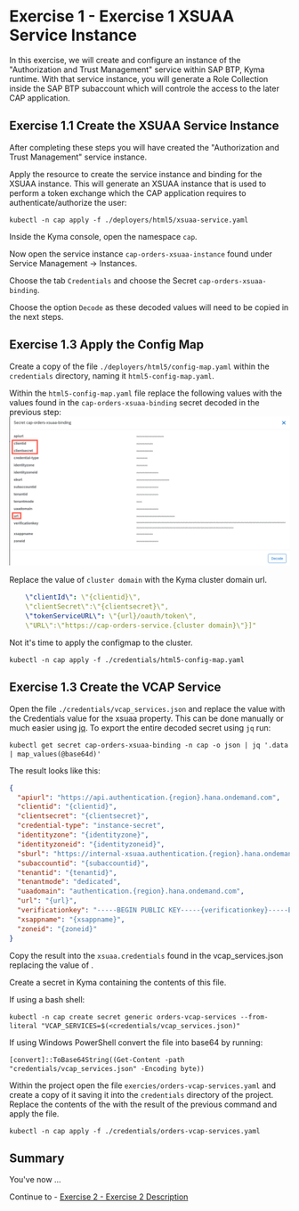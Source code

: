 # Exercise 1 - Exercise 1 XSUAA Service Instance

In this exercise, we will create and configure an instance of the "Authorization and Trust Management" service within SAP BTP, Kyma runtime. With that service instance, you will generate a Role Collection inside the SAP BTP subaccount which will controle the access to the later CAP application.

## Exercise 1.1 Create the XSUAA Service Instance

After completing these steps you will have created the "Authorization and Trust Management" service instance.

Apply the resource to create the service instance and binding for the XSUAA instance. This will generate an XSUAA instance that is used to perform a token exchange which the CAP application requires to authenticate/authorize the user:
```
kubectl -n cap apply -f ./deployers/html5/xsuaa-service.yaml
```

Inside the Kyma console, open the namespace `cap`. 

Now open the service instance `cap-orders-xsuaa-instance` found under Service Management -> Instances.

Choose the tab `Credentials` and choose the Secret `cap-orders-xsuaa-binding`.

Choose the option `Decode` as these decoded values will need to be copied in the next steps. 

## Exercise 1.3 Apply the Config Map

Create a copy of the file `./deployers/html5/config-map.yaml` within the `credentials` directory, naming it `html5-config-map.yaml`.

Within the `html5-config-map.yaml` file replace the following values with the values found in the `cap-orders-xsuaa-binding` secret decoded in the previous step:
![Credentials](/exercises/ex1/images/01_01_001.png)

Replace the value of `cluster domain` with the Kyma cluster domain url.
```yaml
    \"clientId\": \"{clientid}\",
    \"clientSecret\":\"{clientsecret}\",
    \"tokenServiceURL\": \"{url}/oauth/token\",
    \"URL\":\"https://cap-orders-service.{cluster domain}\"}]"
```

Not it's time to apply the configmap to the cluster.
```
kubectl -n cap apply -f ./credentials/html5-config-map.yaml
```

## Exercise 1.3 Create the VCAP Service

Open the file `./credentials/vcap_services.json` and replace the value <service key> with the Credentials value for the xsuaa property. This can be done manually or much easier using [jq](https://stedolan.github.io/jq/download/). To export the entire decoded secret using `jq` run:
```
kubectl get secret cap-orders-xsuaa-binding -n cap -o json | jq '.data | map_values(@base64d)'
```

The result looks like this:
```json
{
  "apiurl": "https://api.authentication.{region}.hana.ondemand.com",
  "clientid": "{clientid}",
  "clientsecret": "{clientsecret}",
  "credential-type": "instance-secret",
  "identityzone": "{identityzone}",
  "identityzoneid": "{identityzoneid}",
  "sburl": "https://internal-xsuaa.authentication.{region}.hana.ondemand.com",
  "subaccountid": "{subaccountid}",
  "tenantid": "{tenantid}",
  "tenantmode": "dedicated",
  "uaadomain": "authentication.{region}.hana.ondemand.com",
  "url": "{url}",
  "verificationkey": "-----BEGIN PUBLIC KEY-----{verificationkey}-----END PUBLIC KEY-----",
  "xsappname": "{xsappname}",
  "zoneid": "{zoneid}"
}
```

Copy the result into the `xsuaa.credentials` found in the vcap_services.json replacing the value of <service key>.
    
Create a secret in Kyma containing the contents of this file. 

If using a bash shell:
```
kubectl -n cap create secret generic orders-vcap-services --from-literal "VCAP_SERVICES=$(<credentials/vcap_services.json)"
```

If using Windows PowerShell convert the file into base64 by running:
```
[convert]::ToBase64String((Get-Content -path "credentials/vcap_services.json" -Encoding byte))
```

Within the project open the file `exercies/orders-vcap-services.yaml` and create a copy of it saving it into the `credentials` directory of the project. Replace the contents of the <base64 encoded vcap_services> with the result of the previous command and apply the file.
```
kubectl -n cap apply -f ./credentials/orders-vcap-services.yaml
```

## Summary

You've now ...

Continue to - [Exercise 2 - Exercise 2 Description](../ex2/README.md)

